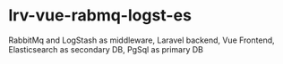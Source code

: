 # lrv-vue-rabmq-logst-es
RabbitMq and LogStash as middleware, Laravel backend, Vue Frontend, Elasticsearch as secondary DB, PgSql as primary DB
